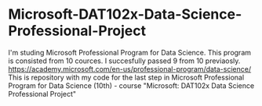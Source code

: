 # Microsoft-DAT102x-Data-Science-Professional-Project
I'm studing Microsoft Professional Program for Data Science. This program is consisted from 10 cources. I succesfully passed 9 from 10 previaosly.
https://academy.microsoft.com/en-us/professional-program/data-science/
This is repository with my code for the last step in Microsoft Professional Program for Data Science (10th) -  course "Microsoft: DAT102x Data Science Professional Project"
